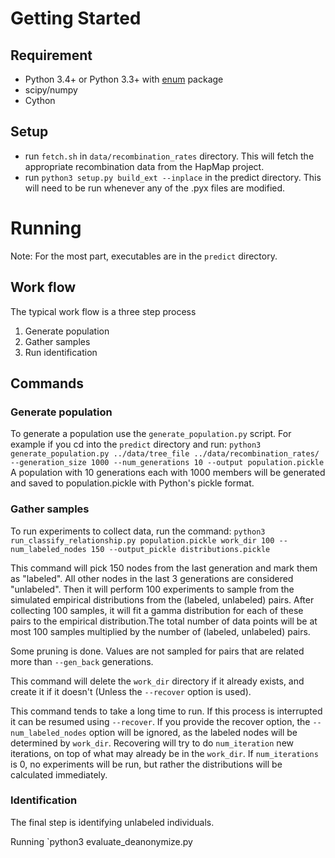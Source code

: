 Getting Started
===============

Requirement
-----------

* Python 3.4+ or Python 3.3+ with [enum](https://pypi.python.org/pypi/enum34) package
* scipy/numpy
* Cython



Setup
-----

* run `fetch.sh` in `data/recombination_rates` directory. This will
  fetch the appropriate recombination data from the HapMap project.
* run `python3 setup.py build_ext --inplace` in the predict
  directory. This will need to be run whenever any of the .pyx files
  are modified.

Running
=======

Note: For the most part, executables are in the `predict` directory.

Work flow
---------

The typical work flow is a three step process

1. Generate population
2. Gather samples
3. Run identification

Commands
--------

### Generate population

To generate a population use the `generate_population.py` script. For
example if you cd into the `predict` directory and run: `python3
generate_population.py ../data/tree_file ../data/recombination_rates/
--generation_size 1000 --num_generations 10 --output
population.pickle` A population with 10 generations each with 1000
members will be generated and saved to population.pickle with Python's
pickle format.


### Gather samples

To run experiments to collect data, run the command:
`python3 run_classify_relationship.py population.pickle work_dir 100 --num_labeled_nodes 150 --output_pickle distributions.pickle`


This command will pick 150 nodes from the last generation and mark them as "labeled". All other nodes in the last 3 generations are considered "unlabeled". Then it will perform 100 experiments to sample from the simulated empirical distributions from the (labeled, unlabeled) pairs. After collecting 100 samples, it will fit a gamma distribution for each of these pairs to the empirical distribution.The total number of data points will be at most 100 samples multiplied by the number of (labeled, unlabeled) pairs.

Some pruning is done. Values are not sampled for pairs that are related more than `--gen_back` generations.

This command will delete the `work_dir` directory if it already exists, and create it if it doesn't (Unless the `--recover` option is used).

This command tends to take a long time to run. If this process is interrupted it can be resumed using `--recover`. If you provide the recover option, the `--num_labeled_nodes` option will be ignored, as the labeled nodes will be determined by `work_dir`. Recovering will try to do `num_iteration` new iterations, on top of what may already be in the `work_dir`. If `num_iterations` is 0, no experiments will be run, but rather the distributions will be calculated immediately.


### Identification

The final step is identifying unlabeled individuals.

Running `python3 evaluate_deanonymize.py
